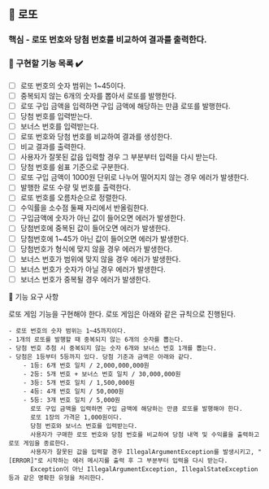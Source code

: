 ## 🎰 로또

### 핵심 - 로또 번호와 당첨 번호를 비교하여 결과를 출력한다.

### 🎯 구현할 기능 목록 ✔️

- [  ] 로또 번호의 숫자 범위는 1~45이다.
- [  ] 중복되지 않는 6개의 숫자를 뽑아서 로또를 발행한다.
- [  ] 로또 구입 금액을 입력하면 구입 금액에 해당하는 만큼 로또를 발행한다.
- [  ] 당첨 번호를 입력받는다.
- [  ] 보너스 번호를 입력받는다.
- [  ] 로또 번호와 당첨 번호를 비교하여 결과를 생성한다.
- [  ] 비교 결과를 출력한다.
- [  ] 사용자가 잘못된 값읍 입력할 경우 그 부분부터 입력을 다시 받는다.
- [  ] 당첨 번호를 쉼표 기준으로 구분한다.
- [  ] 로또 구입 금액이 1000원 단위로 나누어 떨어지지 않는 경우 에러가 발생한다.
- [  ] 발행한 로또 수량 및 번호를 출력한다.
- [  ] 로또 번호를 오름차순으로 정렬한다.
- [  ] 수익률을 소수점 둘째 자리에서 반올림한다.
- [  ] 구입금액에 숫자가 아닌 값이 들어오면 에러가 발생한다.
- [  ] 당첨번호에 중복된 값이 들어오면 에러가 발생한다.
- [  ] 당첨번호에 1~45가 아닌 값이 들어오면 에러가 발생한다.
- [  ] 당첨번호가 형식에 맞지 않을 경우 에러가 발생한다.
- [  ] 보너스 번호가 범위에 맞지 않을 경우 에러가 발생한다.
- [  ] 보너스 번호가 숫자가 아닐 경우 에러가 발생한다.
- [  ] 보너스 번호가 중복될 경우 에러가 발생한다.

🚀 기능 요구 사항

로또 게임 기능을 구현해야 한다. 로또 게임은 아래와 같은 규칙으로 진행된다.

```
- 로또 번호의 숫자 범위는 1~45까지이다.
- 1개의 로또를 발행할 때 중복되지 않는 6개의 숫자를 뽑는다.
- 당첨 번호 추첨 시 중복되지 않는 숫자 6개와 보너스 번호 1개를 뽑는다.
- 당첨은 1등부터 5등까지 있다. 당첨 기준과 금액은 아래와 같다.
    - 1등: 6개 번호 일치 / 2,000,000,000원
    - 2등: 5개 번호 + 보너스 번호 일치 / 30,000,000원
    - 3등: 5개 번호 일치 / 1,500,000원
    - 4등: 4개 번호 일치 / 50,000원
    - 5등: 3개 번호 일치 / 5,000원
      로또 구입 금액을 입력하면 구입 금액에 해당하는 만큼 로또를 발행해야 한다.
      로또 1장의 가격은 1,000원이다.
      당첨 번호와 보너스 번호를 입력받는다.
      사용자가 구매한 로또 번호와 당첨 번호를 비교하여 당첨 내역 및 수익률을 출력하고 로또 게임을 종료한다.
      사용자가 잘못된 값을 입력할 경우 IllegalArgumentException를 발생시키고, "[ERROR]"로 시작하는 에러 메시지를 출력 후 그 부분부터 입력을 다시 받는다.
      Exception이 아닌 IllegalArgumentException, IllegalStateException 등과 같은 명확한 유형을 처리한다.
```